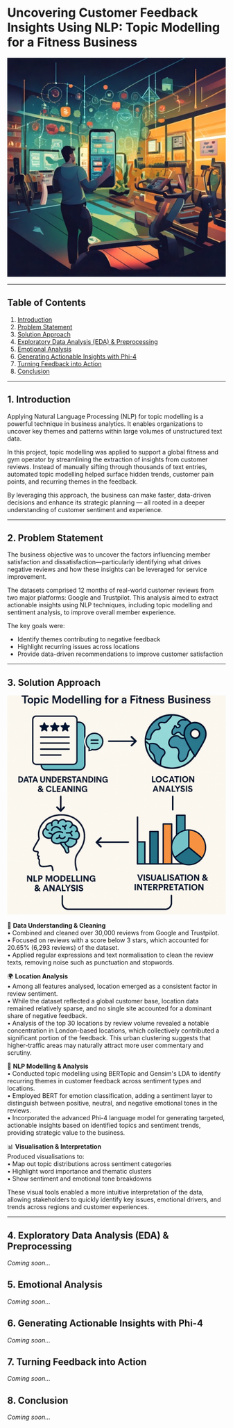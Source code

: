 # Uncovering Customer Feedback Insights Using NLP: Topic Modelling for a Fitness Business

![Project Banner](Images/Uncovering%20Customer%20Feedback%20Insights%20Using%20NLP-%20Topic%20Modelling%20.jpg)


---


## Table of Contents

1. [Introduction](#1-introduction)  
2. [Problem Statement](#2-problem-statement)  
3. [Solution Approach](#3-solution-approach)  
4. [Exploratory Data Analysis (EDA) & Preprocessing](#4-exploratory-data-analysis-eda--preprocessing)  
5. [Emotional Analysis](#5-emotional-analysis)  
6. [Generating Actionable Insights with Phi-4](#6-generating-actionable-insights-with-phi-4)  
7. [Turning Feedback into Action](#7-turning-feedback-into-action)  
8. [Conclusion](#8-conclusion)

---
## 1. Introduction

Applying Natural Language Processing (NLP) for topic modelling is a powerful technique in business analytics. It enables organizations to uncover key themes and patterns within large volumes of unstructured text data.

In this project, topic modelling was applied to support a global fitness and gym operator by streamlining the extraction of insights from customer reviews. Instead of manually sifting through thousands of text entries, automated topic modelling helped surface hidden trends, customer pain points, and recurring themes in the feedback.

By leveraging this approach, the business can make faster, data-driven decisions and enhance its strategic planning — all rooted in a deeper understanding of customer sentiment and experience.

---

## 2. Problem Statement

The business objective was to uncover the factors influencing member satisfaction and dissatisfaction—particularly identifying what drives negative reviews and how these insights can be leveraged for service improvement.

The datasets comprised 12 months of real-world customer reviews from two major platforms: Google and Trustpilot. This analysis aimed to extract actionable insights using NLP techniques, including topic modelling and sentiment analysis, to improve overall member experience.

The key goals were:
- Identify themes contributing to negative feedback  
- Highlight recurring issues across locations  
- Provide data-driven recommendations to improve customer satisfaction

---

## 3. Solution Approach

![Solution Approach](Images/Image_fitness%20businss.png)

📍 **Data Understanding & Cleaning**  
• Combined and cleaned over 30,000 reviews from Google and Trustpilot.  
• Focused on reviews with a score below 3 stars, which accounted for 20.65% (6,293 reviews) of the dataset.  
• Applied regular expressions and text normalisation to clean the review texts, removing noise such as punctuation and stopwords.

🌍 **Location Analysis**  
• Among all features analysed, location emerged as a consistent factor in review sentiment.  
• While the dataset reflected a global customer base, location data remained relatively sparse, and no single site accounted for a dominant share of negative feedback.  
• Analysis of the top 30 locations by review volume revealed a notable concentration in London-based locations, which collectively contributed a significant portion of the feedback. This urban clustering suggests that higher-traffic areas may naturally attract more user commentary and scrutiny.

🧠 **NLP Modelling & Analysis**  
• Conducted topic modelling using BERTopic and Gensim's LDA to identify recurring themes in customer feedback across sentiment types and locations.  
• Employed BERT for emotion classification, adding a sentiment layer to distinguish between positive, neutral, and negative emotional tones in the reviews.  
• Incorporated the advanced Phi-4 language model for generating targeted, actionable insights based on identified topics and sentiment trends, providing strategic value to the business.

📊 **Visualisation & Interpretation**  
Produced visualisations to:  
• Map out topic distributions across sentiment categories  
• Highlight word importance and thematic clusters  
• Show sentiment and emotional tone breakdowns  

These visual tools enabled a more intuitive interpretation of the data, allowing stakeholders to quickly identify key issues, emotional drivers, and trends across regions and customer experiences.

---

## 4. Exploratory Data Analysis (EDA) & Preprocessing
*Coming soon...*

## 5. Emotional Analysis
*Coming soon...*

## 6. Generating Actionable Insights with Phi-4
*Coming soon...*

## 7. Turning Feedback into Action
*Coming soon...*

## 8. Conclusion
*Coming soon...*
